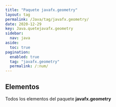 ```yaml
---
title: "Paquete javafx.geometry"
layout: tag
permalink: /Java/tag/javafx.geometry/
date: 2020-12-29
key: Java.quetejavafx.geometry
sidebar: 
  nav: java
aside: 
  toc: true
pagination: 
  enabled: true
  tag: "javafx.geometry"
  permalink: /:num/
---
```


<h2>Elementos</h2>
Todos los elementos del paquete <strong>javafx.geometry</strong>
